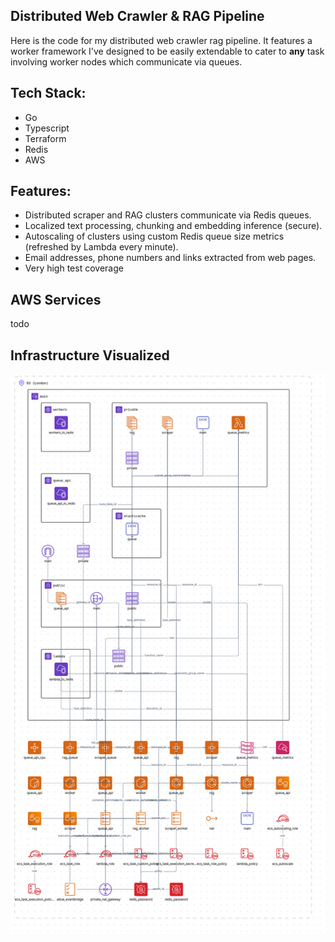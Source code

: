 ## Distributed Web Crawler & RAG Pipeline

Here is the code for my distributed web crawler rag pipeline.
It features a worker framework I've designed to be easily extendable to cater to **any** task involving worker nodes which communicate via queues.

## Tech Stack:

- Go
- Typescript
- Terraform
- Redis
- AWS

## Features:

- Distributed scraper and RAG clusters communicate via Redis queues.
- Localized text processing, chunking and embedding inference (secure).
- Autoscaling of clusters using custom Redis queue size metrics (refreshed by Lambda every minute).
- Email addresses, phone numbers and links extracted from web pages.
- Very high test coverage

## AWS Services
todo

## Infrastructure Visualized

![AWS Infrastructure](aws-infra.png)
